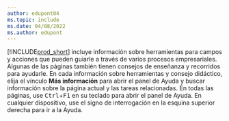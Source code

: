 ```yaml
---
author: edupont04
ms.topic: include
ms.date: 04/08/2022
ms.author: edupont
---
```

[!INCLUDE[prod_short](prod_short.md)] incluye información sobre herramientas para campos y acciones que pueden guiarle a través de varios procesos empresariales. Algunas de las páginas también tienen consejos de enseñanza y recorridos para ayudarle. En cada información sobre herramientas y consejo didáctico, elija el vínculo **Más información** para abrir el panel de Ayuda y buscar información sobre la página actual y las tareas relacionadas. En todas las páginas, use <kbd>Ctrl</kbd>+<kbd>F1</kbd> en su teclado para abrir el panel de Ayuda. En cualquier dispositivo, use el signo de interrogación en la esquina superior derecha para ir a la Ayuda.  
